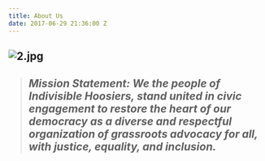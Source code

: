 ```yaml
---
title: About Us
date: 2017-06-29 21:36:00 Z
---
```


## ![2.jpg](/uploads/2.jpg)

> ## *Mission Statement: We the people of Indivisible Hoosiers, stand united in civic engagement to restore the heart of our democracy as a diverse and respectful organization of grassroots advocacy for all, with justice, equality, and inclusion.*